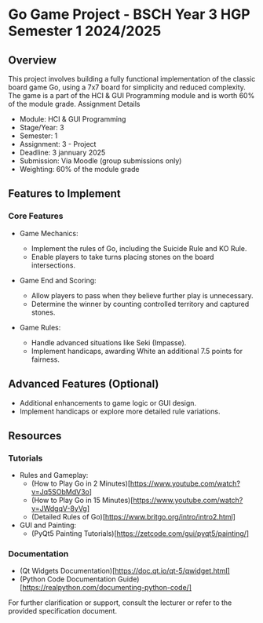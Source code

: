 # Go Game Project - BSCH Year 3 HGP Semester 1 2024/2025

## Overview

This project involves building a fully functional implementation of the classic board game Go, using a 7x7 board for simplicity and reduced complexity. The game is a part of the HCI & GUI Programming module and is worth 60% of the module grade.
Assignment Details

- Module: HCI & GUI Programming
- Stage/Year: 3
- Semester: 1
- Assignment: 3 - Project
- Deadline: 3 jannuary 2025
- Submission: Via Moodle (group submissions only)
- Weighting: 60% of the module grade

## Features to Implement

### Core Features

- Game Mechanics:
    - Implement the rules of Go, including the Suicide Rule and KO Rule.
    - Enable players to take turns placing stones on the board intersections.

- Game End and Scoring:
    - Allow players to pass when they believe further play is unnecessary.
    - Determine the winner by counting controlled territory and captured stones.

- Game Rules:
    - Handle advanced situations like Seki (Impasse).
    - Implement handicaps, awarding White an additional 7.5 points for fairness.

## Advanced Features (Optional)

- Additional enhancements to game logic or GUI design.
- Implement handicaps or explore more detailed rule variations.

## Resources

### Tutorials

- Rules and Gameplay:
    - (How to Play Go in 2 Minutes)[https://www.youtube.com/watch?v=Jq5SObMdV3o]
    - (How to Play Go in 15 Minutes)[https://www.youtube.com/watch?v=JWdgqV-8yVg]
    - (Detailed Rules of Go)[https://www.britgo.org/intro/intro2.html]
- GUI and Painting:
    - (PyQt5 Painting Tutorials)[https://zetcode.com/gui/pyqt5/painting/]

### Documentation

- (Qt Widgets Documentation)[https://doc.qt.io/qt-5/qwidget.html]
- (Python Code Documentation Guide)[https://realpython.com/documenting-python-code/]


For further clarification or support, consult the lecturer or refer to the provided specification document.
